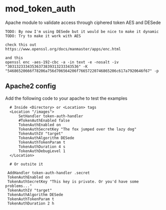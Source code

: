 # mod_token_auth

Apache module to validate access through ciphered  token AES and DESede

```
TODO: By now I'm using DESede but it would be nice to make it dynamic
TODO: Try to make it work with AES

check this out
https://www.openssl.org/docs/manmaster/apps/enc.html

and this
openssl enc -aes-192-cbc -a -in text -e -nosalt -iv "30313233343536373839313233343536" -K "54686520666f78206a756d706564206f76657220746865206c617a7920646f67" -p
```

## Apache2 config

Add the following code to your apache to test the examples

```
  # Inside <Directory> or <Location> tags
  <Location "/images">
      SetHandler token-auth-handler
      #TokenAuthEnabled false
      TokenAuthEnabled on
      TokenAuthSecretKey "The fox jumped over the lazy dog"
      TokenAuthIV "target"
      TokenAuthAlgorithm DESede
      TokenAuthTokenParam t
      TokenAuthDuration 4 s
      TokenAuthDebugLevel 1
  </Location>

  # Or outsite it
  
 AddHandler token-auth-handler .secret
 TokenAuthEnabled on
 TokenAuthSecretKey "This key is private. Or you'd have some problems..."
 TokenAuthIV "target"
 TokenAuthAlgorithm DESede
 TokenAuthTokenParam t
 TokenAuthDuration 2 h

```

